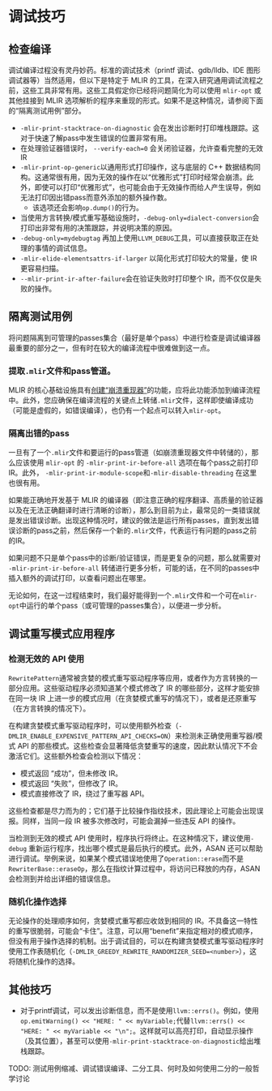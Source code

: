 # 调试技巧

## 检查编译

调试编译过程没有灵丹妙药。标准的调试技术（printf 调试、gdb/lldb、IDE 图形调试器等）当然适用，但以下是特定于 MLIR 的工具，在深入研究通用调试流程之前，这些工具非常有用。这些工具假定你已经将问题简化为可以使用 `mlir-opt` 或其他挂接到 MLIR 选项解析的程序来重现的形式。如果不是这种情况，请参阅下面的“隔离测试用例”部分。

- `-mlir-print-stacktrace-on-diagnostic` 会在发出诊断时打印堆栈跟踪。这对于快速了解pass中发生错误的位置非常有用。
- 在处理验证器错误时， `--verify-each=0` 会关闭验证器，允许查看完整的无效 IR
- `-mlir-print-op-generic`以通用形式打印操作，这与底层的 C++ 数据结构同构。这通常很有用，因为无效的操作在以“优雅形式”打印时经常会崩溃。此外，即使可以打印“优雅形式”，也可能会由于无效操作而给人产生误导，例如无法打印因出错pass而意外添加的额外操作数。
  - 该选项还会影响`op.dump()`的行为。
- 当使用方言转换/模式重写基础设施时，`-debug-only=dialect-conversion`会打印出非常有用的决策跟踪，并说明决策的原因。
- `-debug-only=mydebugtag` 再加上使用`LLVM_DEBUG`工具，可以直接获取正在处理的事情的调试信息。
- `-mlir-elide-elementsattrs-if-larger` 以简化形式打印较大的常量，使 IR 更容易扫描。
- `--mlir-print-ir-after-failure`会在验证失败时打印整个 IR，而不仅仅是失败的操作。

## 隔离测试用例

将问题隔离到可管理的passes集合（最好是单个pass）中进行检查是调试编译器最重要的部分之一，但有时在较大的编译流程中很难做到这一点。

### 提取`.mlir`文件和pass管道。

MLIR 的核心基础设施具有[创建“崩溃重现器”](../Code%20documentation/Pass%20Infrastructure.md)的功能，应将此功能添加到编译流程中。此外，您应确保在编译流程的关键点上转储`.mlir`文件，这样即使编译成功（可能是虚假的，如错误编译），也仍有一个起点可以转入`mlir-opt`。

### 隔离出错的pass

一旦有了一个`.mlir`文件和要运行的pass管道（如崩溃重现器文件中转储的），那么应该使用 `mlir-opt` 的 `-mlir-print-ir-before-all` 选项在每个pass之前打印 IR。此外， `-mlir-print-ir-module-scope`和`-mlir-disable-threading` 在这里也很有用。

如果能正确地开发基于 MLIR 的编译器（即注意正确的程序翻译、高质量的验证器以及在无法正确翻译时进行清晰的诊断），那么到目前为止，最常见的一类错误就是发出错误诊断。出现这种情况时，建议的做法是运行所有passes，直到发出错误诊断的pass之前，然后保存一个新的`.mlir`文件，代表运行有问题的pass之前的IR。

如果问题不只是单个pass中的诊断/验证错误，而是更复杂的问题，那么就需要对 `-mlir-print-ir-before-all` 转储进行更多分析，可能的话，在不同的passes中插入额外的调试打印，以查看问题出在哪里。

无论如何，在这一过程结束时，我们最好能得到一个`.mlir`文件和一个可在`mlir-opt`中运行的单个pass（或可管理的passes集合），以便进一步分析。

## 调试重写模式应用程序

### 检测无效的 API 使用

`RewritePattern`通常被贪婪的模式重写驱动程序等应用，或者作为方言转换的一部分应用。这些驱动程序必须知道某个模式修改了 IR 的哪些部分，这样才能安排在同一块 IR 上进一步的模式应用（在贪婪模式重写的情况下），或者是还原重写（在方言转换的情况下）。

在构建贪婪模式重写驱动程序时，可以使用额外检查（`-DMLIR_ENABLE_EXPENSIVE_PATTERN_API_CHECKS=ON`）来检测未正确使用重写器/模式 API 的那些模式。这些检查会显著降低贪婪重写的速度，因此默认情况下不会激活它们。这些额外检查会检测以下情况：

- 模式返回 “成功”，但未修改 IR。
- 模式返回 “失败”，但修改了 IR。
- 模式直接修改了 IR，绕过了重写器 API。

这些检查都是尽力而为的；它们基于比较操作指纹技术，因此理论上可能会出现误报。同样，当同一段 IR 被多次修改时，可能会漏掉一些违反 API 的操作。

当检测到无效的模式 API 使用时，程序执行将终止。在这种情况下，建议使用`-debug` 重新运行程序，找出哪个模式是最后执行的模式。此外，ASAN 还可以帮助进行调试。举例来说，如果某个模式错误地使用了`Operation::erase`而不是`RewriterBase::eraseOp`，那么在指纹计算过程中，将访问已释放的内存，ASAN 会检测到并给出详细的错误信息。

### 随机化操作选择

无论操作的处理顺序如何，贪婪模式重写都应收敛到相同的 IR。不具备这一特性的重写很脆弱，可能会“卡住”。注意，可以用“benefit”来指定相对的模式顺序，但没有用于操作选择的机制。出于调试目的，可以在构建贪婪模式重写驱动程序时使用工作表随机化（`-DMLIR_GREEDY_REWRITE_RANDOMIZER_SEED=<number>`），这将随机化操作的选择。

## 其他技巧

- 对于printf调试，可以发出诊断信息，而不是使用`llvm::errs()`。例如，使用`op.emitWarning() << "HERE: " << myVariable;`代替`llvm::errs() << "HERE: " << myVariable << "\n";`。这样就可以高亮打印，自动显示操作（及其位置），甚至可以使用`-mlir-print-stacktrace-on-diagnostic`给出堆栈跟踪。

TODO: 测试用例缩减、调试错误编译、二分工具、何时及如何使用二分的一般哲学讨论